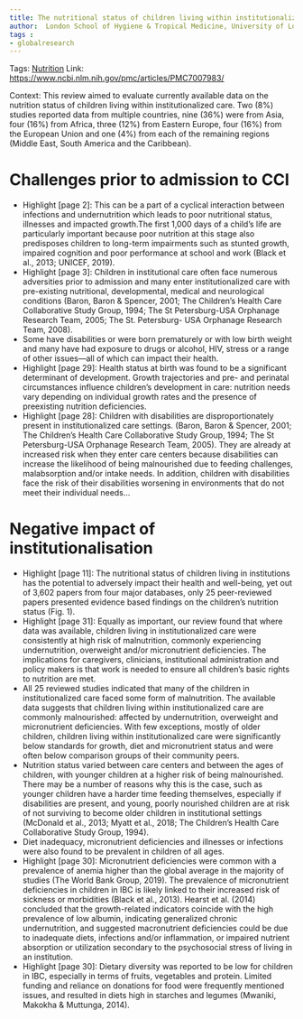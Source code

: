 ```yaml
---
title: The nutritional status of children living within institutionalized care: a systematic review
author:  London School of Hygiene & Tropical Medicine, University of London, London
tags :
- globalresearch
---
```

Tags: [Nutrition](Volume%201/Roll%20Ups/Nutrition/Nutrition.md)
Link: https://www.ncbi.nlm.nih.gov/pmc/articles/PMC7007983/

Context: This review aimed to evaluate currently available data on the nutrition status of children living within institutionalized care. Two (8%) studies reported data from multiple countries, nine (36%) were from Asia, four (16%) from Africa, three (12%) from Eastern Europe, four (16%) from the European Union and one (4%) from each of the remaining regions (Middle East, South America and the Caribbean).

# Challenges prior to admission to CCI

- Highlight [page 2]: This can be a part of a cyclical interaction between infections and undernutrition which leads to poor nutritional status, illnesses and impacted growth.The first 1,000 days of a child’s life are particularly important because poor nutrition at this stage also predisposes children to long-term impairments such as stunted growth, impaired cognition and poor performance at school and work (Black et al., 2013; UNICEF, 2019).
- Highlight [page 3]: Children in institutional care often face numerous adversities prior to admission and many enter institutionalized care with pre-existing nutritional, developmental, medical and neurological conditions (Baron, Baron & Spencer, 2001; The Children’s Health Care Collaborative Study Group, 1994; The St Petersburg-USA Orphanage Research Team, 2005; The St. Petersburg- USA Orphanage Research Team, 2008). 
- Some have disabilities or were born prematurely or with low birth weight and many have had exposure to drugs or alcohol, HIV, stress or a range of other issues—all of which can impact their health.
- Highlight [page 29]: Health status at birth was found to be a significant determinant of development. Growth trajectories and pre- and perinatal circumstances influence children’s development in care: nutrition needs vary depending on individual growth rates and the presence of preexisting nutrition deficiencies. 
- Highlight [page 28]: Children with disabilities are disproportionately present in institutionalized care settings. (Baron, Baron & Spencer, 2001; The Children’s Health Care Collaborative Study Group, 1994; The St Petersburg-USA Orphanage Research Team, 2005). They are already at increased risk when they enter care centers because disabilities can increase the likelihood of being malnourished due to feeding challenges, malabsorption and/or intake needs. In addition, children with disabilities face the risk of their disabilities worsening in environments that do not meet their individual needs…

# Negative impact of institutionalisation
- Highlight [page 11]: The nutritional status of children living in institutions has the potential to adversely impact their health and well-being, yet out of 3,602 papers from four major databases, only 25 peer-reviewed papers presented evidence based findings on the children’s nutrition status (Fig. 1). 
- Highlight [page 31]: Equally as important, our review found that where data was available, children living in institutionalized care were consistently at high risk of malnutrition, commonly experiencing undernutrition, overweight and/or micronutrient deficiencies. The implications for caregivers, clinicians, institutional administration and policy makers is that work is needed to ensure all children’s basic rights to nutrition are met.
- All 25 reviewed studies indicated that many of the children in institutionalized care faced some form of malnutrition. The available data suggests that children living within institutionalized care are commonly malnourished: affected by undernutrition, overweight and micronutrient deficiencies. With few exceptions, mostly of older children, children living within institutionalized care were significantly below standards for growth, diet and micronutrient status and were often below comparison groups of their community peers. 
- Nutrition status varied between care centers and between the ages of children, with younger children at a higher risk of being malnourished. There may be a number of reasons why this is the case, such as younger children have a harder time feeding themselves, especially if disabilities are present, and young, poorly nourished children are at risk of not surviving to become older children in institutional settings (McDonald et al., 2013; Myatt et al., 2018; The Children’s Health Care Collaborative Study Group, 1994). 
- Diet inadequacy, micronutrient deficiencies and illnesses or infections were also found to be prevalent in children of all ages.
- Highlight [page 30]: Micronutrient deficiencies were common with a prevalence of anemia higher than the global average in the majority of studies (The World Bank Group, 2019). The prevalence of micronutrient deficiencies in children in IBC is likely linked to their increased risk of sickness or morbidities (Black et al., 2013). Hearst et al. (2014) concluded that the growth-related indicators coincide with the high prevalence of low albumin, indicating generalized chronic undernutrition, and suggested macronutrient deficiencies could be due to inadequate diets, infections and/or inflammation, or impaired nutrient absorption or utilization secondary to the psychosocial stress of living in an institution. 
- Highlight [page 30]: Dietary diversity was reported to be low for children in IBC, especially in terms of fruits, vegetables and protein. Limited funding and reliance on donations for food were frequently mentioned issues, and resulted in diets high in starches and legumes (Mwaniki, Makokha & Muttunga, 2014).